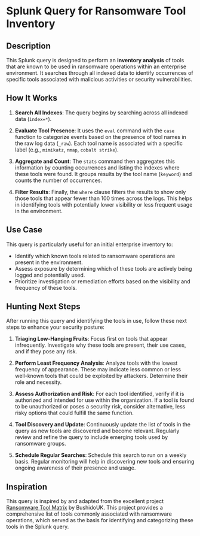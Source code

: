 # Splunk Query for Ransomware Tool Inventory

## Description

This Splunk query is designed to perform an **inventory analysis** of tools that are known to be used in ransomware operations within an enterprise environment. It searches through all indexed data to identify occurrences of specific tools associated with malicious activities or security vulnerabilities.

## How It Works

1. **Search All Indexes**: The query begins by searching across all indexed data (`index=*`).

2. **Evaluate Tool Presence**: It uses the `eval` command with the `case` function to categorize events based on the presence of tool names in the raw log data (`_raw`). Each tool name is associated with a specific label (e.g., `mimikatz`, `nmap`, `cobalt strike`).

3. **Aggregate and Count**: The `stats` command then aggregates this information by counting occurrences and listing the indexes where these tools were found. It groups results by the tool name (`keyword`) and counts the number of occurrences.

4. **Filter Results**: Finally, the `where` clause filters the results to show only those tools that appear fewer than 100 times across the logs. This helps in identifying tools with potentially lower visibility or less frequent usage in the environment.

## Use Case

This query is particularly useful for an initial enterprise inventory to:

- Identify which known tools related to ransomware operations are present in the environment.
- Assess exposure by determining which of these tools are actively being logged and potentially used.
- Prioritize investigation or remediation efforts based on the visibility and frequency of these tools.

## Hunting Next Steps

After running this query and identifying the tools in use, follow these next steps to enhance your security posture:

1. **Triaging Low-Hanging Fruits**: Focus first on tools that appear infrequently. Investigate why these tools are present, their use cases, and if they pose any risk.

2. **Perform Least Frequency Analysis**: Analyze tools with the lowest frequency of appearance. These may indicate less common or less well-known tools that could be exploited by attackers. Determine their role and necessity.

3. **Assess Authorization and Risk**: For each tool identified, verify if it is authorized and intended for use within the organization. If a tool is found to be unauthorized or poses a security risk, consider alternative, less risky options that could fulfill the same function.

4. **Tool Discovery and Update**: Continuously update the list of tools in the query as new tools are discovered and become relevant. Regularly review and refine the query to include emerging tools used by ransomware groups.

5. **Schedule Regular Searches**: Schedule this search to run on a weekly basis. Regular monitoring will help in discovering new tools and ensuring ongoing awareness of their presence and usage.

## Inspiration

This query is inspired by and adapted from the excellent project [Ransomware Tool Matrix](https://github.com/BushidoUK/Ransomware-Tool-Matrix) by BushidoUK. This project provides a comprehensive list of tools commonly associated with ransomware operations, which served as the basis for identifying and categorizing these tools in the Splunk query.
